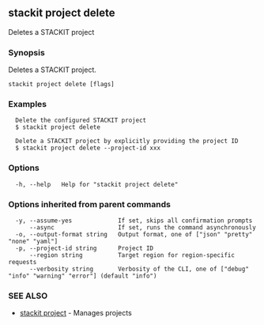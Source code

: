 ## stackit project delete

Deletes a STACKIT project

### Synopsis

Deletes a STACKIT project.

```
stackit project delete [flags]
```

### Examples

```
  Delete the configured STACKIT project
  $ stackit project delete

  Delete a STACKIT project by explicitly providing the project ID
  $ stackit project delete --project-id xxx
```

### Options

```
  -h, --help   Help for "stackit project delete"
```

### Options inherited from parent commands

```
  -y, --assume-yes             If set, skips all confirmation prompts
      --async                  If set, runs the command asynchronously
  -o, --output-format string   Output format, one of ["json" "pretty" "none" "yaml"]
  -p, --project-id string      Project ID
      --region string          Target region for region-specific requests
      --verbosity string       Verbosity of the CLI, one of ["debug" "info" "warning" "error"] (default "info")
```

### SEE ALSO

* [stackit project](./stackit_project.md)	 - Manages projects

